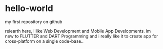 # hello-world
my first repository on github

reiearth here, i like Web Development and Mobile App Developments.
im new to FLUTTER and DART Programming and i really like it to create app for cross-platform on a single code-base..
